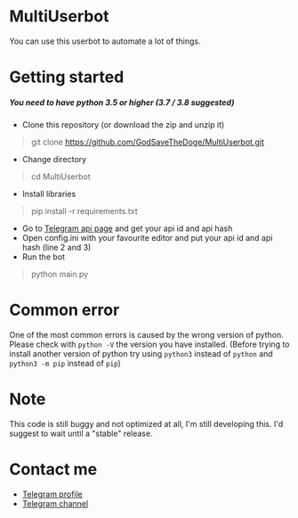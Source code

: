# MultiUserbot
You can use this userbot to automate a lot of things.

# Getting started
##### You need to have python 3.5 or higher (3.7 / 3.8 suggested)

- Clone this repository (or download the zip and unzip it)
> git clone https://github.com/GodSaveTheDoge/MultiUserbot.git
- Change directory
> cd MultiUserbot
- Install libraries
> pip install -r requirements.txt
- Go to [Telegram api page](https://my.telegram.org/apps) and get your api id and api hash
- Open config.ini with your favourite editor and put your api id and api hash (line 2 and 3)
- Run the bot
> python main.py 


# Common error
One of the most common errors is caused by the wrong version of python. Please check with `python -V` the version you have installed.
(Before trying to install another version of python try using `python3` instead of `python` and `python3 -m pip` instead of `pip`)

# Note
This code is still buggy and not optimized at all, I'm still developing this.
I'd suggest to wait until a "stable" release.

# Contact me
- [Telegram profile](https://t.me/GodSaveTheDoge)
- [Telegram channel](https://t.me/GodSaveTheBots)